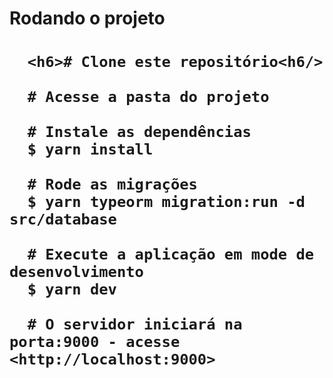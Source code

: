 <h1>Rodando o projeto<h1/>

      <h6># Clone este repositório<h6/>

      # Acesse a pasta do projeto

      # Instale as dependências
      $ yarn install

      # Rode as migrações
      $ yarn typeorm migration:run -d src/database

      # Execute a aplicação em mode de desenvolvimento
      $ yarn dev

      # O servidor iniciará na porta:9000 - acesse <http://localhost:9000>
